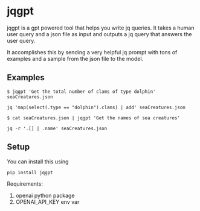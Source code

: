 # jqgpt

jqgpt is a gpt powered tool that helps you write jq queries. It takes a human user query and a json file as input and outputs a jq query that answers the user query.

It accomplishes this by sending a very helpful jq prompt with tons of examples and a sample from the json file to the model.

## Examples

```
$ jqgpt 'Get the total number of clams of type dolphin' seaCreatures.json

jq 'map(select(.type == "dolphin").clams) | add' seaCreatures.json
```

```
$ cat seaCreatures.json | jqgpt 'Get the names of sea creatures'

jq -r '.[] | .name' seaCreatures.json
```

## Setup
You can install this using

```
pip install jqgpt
```

Requirements:
1. openai python package
2. OPENAI_API_KEY env var
